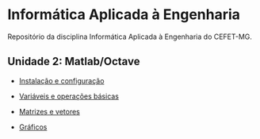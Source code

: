 # Informática Aplicada à Engenharia

Repositório da disciplina Informática Aplicada à Engenharia do CEFET-MG.

## Unidade 2: Matlab/Octave

* [Instalação e configuração](docs/octave-instalacao.md)

* [Variáveis e operações básicas](docs/octave-operacoes-basicas.md)

* [Matrizes e vetores](docs/octave-vetor-e-matriz.md)

* [Gráficos](docs/octave-graficos.md)





